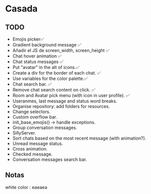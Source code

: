 # Casada
 
## TODO
- Emojis picker✅
- Gradient background message ✅
- Añadir el JS de screen_width, screen_height ✅
- Chat hover animation ✅
- Chat status messages ✅
- Put "avatar" in the alt of icons.✅
- Create a div for the border of each chat. ✅
- Use variables for the color palette.✅
- Chat search bar. ✅
- Remove chat search content on click. ✅
- Room and Avatar pick menu (with icon in user profile). ✅
- Useranmes, last message and status word breaks.
- Organise repository: add folders for resources.
- Change selectors.
- Custom overflow bar.
- init_base_emojis() -> handle exceptions.
- Group conversation messages.
- SillyServer.
- Sort chats based on the most recent message (with animation?).
- Unread message status.
- Cross animation.
- Checked message.
- Conversation messages search bar.

## Notas
white color : eaeaea